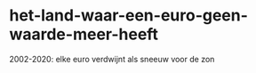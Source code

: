 # het-land-waar-een-euro-geen-waarde-meer-heeft
2002-2020: elke euro verdwijnt als sneeuw voor de zon
